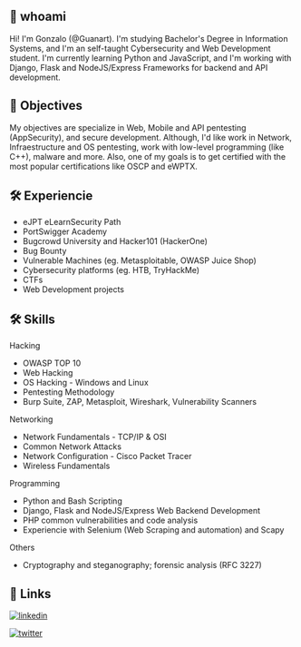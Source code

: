 ## 🚀 whoami
Hi! I'm Gonzalo (@Guanart). I'm studying Bachelor's Degree in Information Systems, and I'm an self-taught Cybersecurity and Web Development student.
I'm currently learning Python and JavaScript, and I'm working with Django, Flask and NodeJS/Express Frameworks for backend and API development.

## 🎯 Objectives
My objectives are specialize in Web, Mobile and API pentesting (AppSecurity), and secure development.
Although, I'd like work in Network, Infraestructure and OS pentesting, work with low-level programming (like C++), malware and more.
Also, one of my goals is to get certified with the most popular certifications like OSCP and eWPTX.

## 🛠 Experiencie
- eJPT eLearnSecurity Path
- PortSwigger Academy
- Bugcrowd University and Hacker101 (HackerOne)
- Bug Bounty
- Vulnerable Machines (eg. Metasploitable, OWASP Juice Shop)
- Cybersecurity platforms (eg. HTB, TryHackMe)
- CTFs
- Web Development projects

## 🛠 Skills
Hacking
- OWASP TOP 10
- Web Hacking
- OS Hacking - Windows and Linux
- Pentesting Methodology
- Burp Suite, ZAP, Metasploit, Wireshark, Vulnerability Scanners

Networking
- Network Fundamentals - TCP/IP & OSI
- Common Network Attacks
- Network Configuration - Cisco Packet Tracer
- Wireless Fundamentals

Programming
- Python and Bash Scripting
- Django, Flask and NodeJS/Express Web Backend Development
- PHP common vulnerabilities and code analysis
- Experiencie with Selenium (Web Scraping and automation) and Scapy

Others
- Cryptography and steganography; forensic analysis (RFC 3227)

## 🔗 Links

[![linkedin](https://img.shields.io/badge/linkedin-0A66C2?style=for-the-badge&logo=linkedin&logoColor=white)](https://www.linkedin.com/in/gonzalo-benito/)

[![twitter](https://img.shields.io/badge/twitter-1DA1F2?style=for-the-badge&logo=twitter&logoColor=white)](https://twitter.com/Guanart2)

